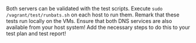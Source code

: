 Both servers can be validated with the test scripts. Execute `sudo /vagrant/test/runbats.sh` on each host to run them. Remark that these tests run locally on the VMs. Ensure that both DNS services are also available from your host system! Add the necessary steps to do this to your test plan and test report!